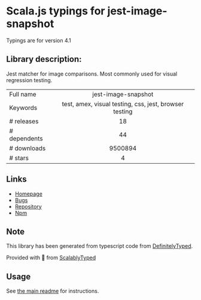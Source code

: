 
# Scala.js typings for jest-image-snapshot

Typings are for version 4.1

## Library description:
Jest matcher for image comparisons. Most commonly used for visual regression testing.

|                    |                 |
| ------------------ | :-------------: |
| Full name          | jest-image-snapshot |
| Keywords           | test, amex, visual testing, css, jest, browser testing |
| # releases         | 18 |
| # dependents       | 44 |
| # downloads        | 9500894 |
| # stars            | 4 |

## Links
- [Homepage](https://github.com/americanexpress/jest-image-snapshot#readme)
- [Bugs](https://github.com/americanexpress/jest-image-snapshot/issues)
- [Repository](https://github.com/americanexpress/jest-image-snapshot)
- [Npm](https://www.npmjs.com/package/jest-image-snapshot)
    


## Note
This library has been generated from typescript code from [DefinitelyTyped](https://definitelytyped.org).

Provided with :purple_heart: from [ScalablyTyped](https://github.com/oyvindberg/ScalablyTyped)

## Usage
See [the main readme](../../readme.md) for instructions.


